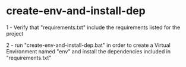 # create-env-and-install-dep

1 - Verify that "requirements.txt" include the requirements listed for the project

2 - run "create-env-and-install-dep.bat" in order to create a Virtual Environment named "env" and install the dependencies included in "requirements.txt"
